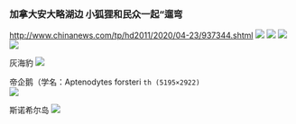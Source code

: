 ### 加拿大安大略湖边 小狐狸和民众一起“遛弯
http://www.chinanews.com/tp/hd2011/2020/04-23/937344.shtml
![](http://i2.chinanews.com/simg/hd/2020/04/23/5ce9bfc56ff84e758cb6a7142a8a86cf.jpg)
![](http://i2.chinanews.com/simg/hd/2020/04/23/e31236e160534b8ab3735c3dca63715e.jpg)
![](http://i2.chinanews.com/simg/hd/2020/04/23/b21577e40a3c4dc6a517d4847aa4d511.jpg)
![](http://i2.chinanews.com/simg/hd/2020/04/23/6576e07021f84d2a991786af9412fa85.jpg)

灰海豹
![](https://cn.bing.com/th?id=OHR.NorfolkPups_ZH-CN0794024596_UHD.jpg)

帝企鹅（学名：Aptenodytes forsteri
`th (5195×2922)`<br>
![](https://cn.bing.com/th?id=OHR.PhotographyEmperor_ZH-CN8188172143_UHD.jpg)

斯诺希尔岛
![](https://cn.bing.com/th?id=OHR.PRookery_ZH-CN2608300981_1920x1080.jpg)
